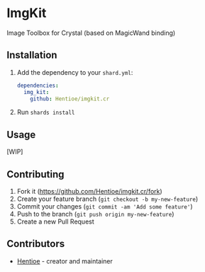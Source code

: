 # ImgKit

Image Toolbox for Crystal (based on MagicWand binding)

## Installation

1. Add the dependency to your `shard.yml`:

   ```yaml
   dependencies:
     img_kit:
       github: Hentioe/imgkit.cr
   ```

2. Run `shards install`

## Usage

[WIP]

## Contributing

1. Fork it (<https://github.com/Hentioe/imgkit.cr/fork>)
2. Create your feature branch (`git checkout -b my-new-feature`)
3. Commit your changes (`git commit -am 'Add some feature'`)
4. Push to the branch (`git push origin my-new-feature`)
5. Create a new Pull Request

## Contributors

- [Hentioe](https://github.com/Hentioe) - creator and maintainer
